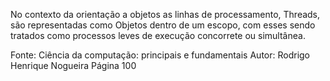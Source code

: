 No contexto da orientação a objetos as linhas de processamento, Threads, são representadas como Objetos dentro de um escopo, com esses sendo tratados como processos leves de execução concorrete ou simultânea.

Fonte: Ciência da computação: principais e fundamentais
Autor: Rodrigo Henrique Nogueira
Página 100